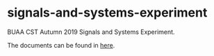 # signals-and-systems-experiment

BUAA CST Autumn 2019 Signals and Systems Experiment.

The documents can be found in [here](docs/).

